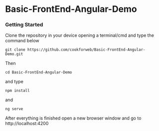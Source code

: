 # Basic-FrontEnd-Angular-Demo

### Getting Started

Clone the repository in your device opening a terminal/cmd and type the command below

`git clone https://github.com/cookforweb/Basic-FrontEnd-Angular-Demo.git`

Then

`cd Basic-FrontEnd-Angular-Demo`

and type

`npm install`

and

`ng serve`

After everything is finished open a new browser window and go to http://localhost:4200
